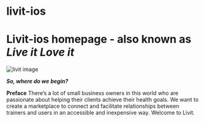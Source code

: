# livit-ios
# Livit-ios homepage - also known as *Live it Love it*

![livit image](https://i.gyazo.com/405bbfafbd19f85c5aea29373c5059e0.png)

***So, where do we begin?***

**Preface**
There’s a lot of small business owners in this world who are passionate about helping their clients achieve their health goals. 
We want to create a marketplace to connect and facilitate relationships between trainers and users in an accessible and inexpensive way.
Welcome to Livit. 

